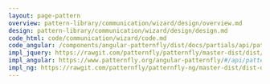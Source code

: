 ```yaml
---
layout: page-pattern
overview: pattern-library/communication/wizard/design/overview.md
design: pattern-library/communication/wizard/design/design.md
code_html: code/communication/wizard/code.md
code_angular: /components/angular-patternfly/dist/docs/partials/api/patternfly.wizard.component.pfWizard.html
impl_jquery: https://rawgit.com/patternfly/patternfly/master-dist/dist/tests/wizard.html
impl_angular: https://www.patternfly.org/angular-patternfly/#/api/patternfly.wizard.component:pfWizard
impl_ng: https://rawgit.com/patternfly/patternfly-ng/master-dist/dist-demo/index.html#/wizard
---
```


